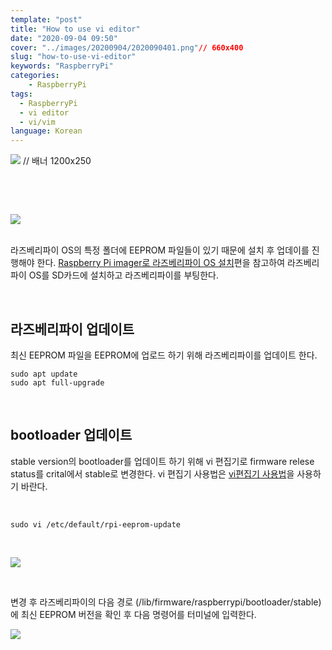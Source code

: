 ```yaml
---
template: "post"
title: "How to use vi editor"
date: "2020-09-04 09:50"
cover: "../images/20200904/2020090401.png"// 660x400
slug: "how-to-use-vi-editor"
keywords: "RaspberryPi"
categories:
    - RaspberryPi
tags:
  - RaspberryPi
  - vi editor
  - vi/vim
language: Korean
---
```


![](../images/20200904/2020090401.png) // 배너 1200x250

<br>

> 
> 
<br>

![](../images/20200904/2020090401.png)
<br>
<br>


라즈베리파이 OS의 특정 폴더에 EEPROM 파일들이 있기 때문에 설치 후 업데이를 진행해야 한다. [Raspberry Pi imager로 라즈베리파이 OS 설치](/raspberry-pi-os-installation)편을 참고하여 라즈베리파이 OS를 SD카드에 설치하고 라즈베리파이를 부팅한다.

<br>

## 라즈베리파이 업데이트
최신 EEPROM 파일을 EEPROM에 업로드 하기 위해 라즈베리파이를 업데이트 한다.

```
sudo apt update
sudo apt full-upgrade
```

<br>

## bootloader 업데이트
stable version의 bootloader를 업데이트 하기 위해 vi 편집기로 firmware relese status를 crital에서 stable로 변경한다. vi 편집기 사용법은 [vi편집기 사용법]()을 사용하기 바란다.

<br>

``` 
sudo vi /etc/default/rpi-eeprom-update
```

<br>

![](../images/20200830/2020083006.png)

<br>

변경 후 라즈베리파이의 다음 경로 (/lib/firmware/raspberrypi/bootloader/stable)에 최신 EEPROM 버전을 확인 후 다음 명령어를 터미널에 입력한다.

![](../images/20200830/202008307.png)

<br>


